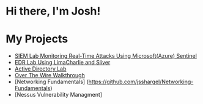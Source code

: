 # Hi there, I'm Josh!

# My Projects
- [SIEM Lab Monitoring Real-Time Attacks Using Microsoft(Azure) Sentinel](https://github.com/jsshargel/SIEM-Microsoft-Sentinel)
- [EDR Lab Using LimaCharlie and Sliver](https://github.com/jsshargel/EDR-Home-Lab-Using-LimaCharlie-and-Sliver)
- [Active Directory Lab](https://github.com/jsshargel/Active-Directory-Lab)
- [Over The Wire Walkthrough](https://github.com/jsshargel/OverTheWire)
- [Networking Fundamentals] (https://github.com/jsshargel/Networking-Fundamentals)
- [Nessus Vulnerability Managment] 
